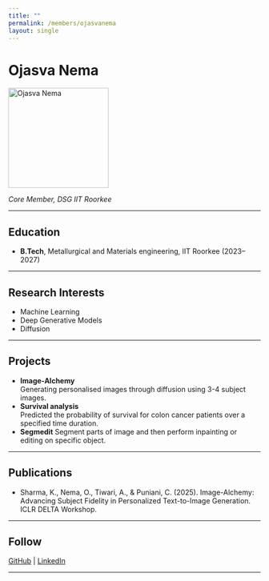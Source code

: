 ```yaml
---
title: ""
permalink: /members/ojasvanema
layout: single
---
```




# Ojasva Nema

<img src="{{ site.baseurl }}/assets/images/members/y24/ojasv.jpg" width="200" height="200" alt="Ojasva Nema">


*Core Member, DSG IIT Roorkee*

---

## Education  
- **B.Tech**, Metallurgical and Materials engineering, IIT Roorkee (2023–2027)  

---

## Research Interests  
- Machine Learning  
- Deep Generative Models 
- Diffusion

---

## Projects  
- **Image-Alchemy**  
  Generating personalised images through diffusion using 3-4 subject images.
- **Survival analysis**  
  Predicted the probability of survival for colon cancer patients over a specified time duration.
- **Segmedit**
  Segment parts of image and then perform inpainting or editing on specific object.

---

## Publications  
- Sharma, K., Nema, O., Tiwari, A., & Puniani, C. (2025). Image-Alchemy: Advancing Subject Fidelity in Personalized Text-to-Image Generation. ICLR DELTA Workshop.  

---

## Follow
[GitHub](https://github.com/ojasvanema) | [LinkedIn](https://www.linkedin.com/in/ojasva-nema-ba3415278/) 

---
